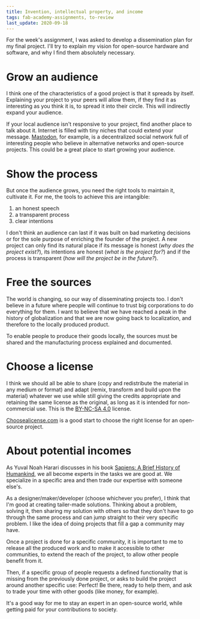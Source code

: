 ```yaml
---
title: Invention, intellectual property, and income
tags: fab-academy-assignments, to-review
last_update: 2020-09-18
---
```


For the week's assignment, I was asked to develop a dissemination plan for my final project. I'll try to explain my vision for open-source hardware and software, and why I find them absolutely necessary.

# Grow an audience

I think one of the characteristics of a good project is that it spreads by itself. Explaining your project to your peers will allow them, if they find it as interesting as you think it is, to spread it into their circle. This will indirectly expand your audience.

If your local audience isn't responsive to your project, find another place to talk about it. Internet is filled with tiny niches that could extend your message. [Mastodon](https://joinmastodon.org/), for example, is a decentralized social network full of interesting people who believe in alternative networks and open-source projects. This could be a great place to start growing your audience.

# Show the process

But once the audience grows, you need the right tools to maintain it, cultivate it. For me, the tools to achieve this are intangible:

1. an honest speech
2. a transparent process
3. clear intentions

I don't think an audience can last if it was built on bad marketing decisions or for the sole purpose of enriching the founder of the project. A new project can only find its natural place if its message is honest (*why does the project exist?*), its intentions are honest (*what is the project for?*) and if the process is transparent (*how will the project be in the future?*).

# Free the sources

The world is changing, so our way of disseminating projects too. I don't believe in a future where people will continue to trust big corporations to do everything for them. I want to believe that we have reached a peak in the history of globalization and that we are now going back to localization, and therefore to the locally produced product.

To enable people to produce their goods locally, the sources must be shared and the manufacturing process explained and documented.

# Choose a license

I think we should all be able to share (copy and redistribute the material in any medium or format) and adapt (remix, transform and build upon the material) whatever we use while still giving the credits appropriate and retaining the same license as the original, as long as it is intended for non-commercial use. This is the [BY-NC-SA 4.0](https://creativecommons.org/licenses/by-nc-sa/4.0/) license.

[Choosealicense.com](https://choosealicense.com/) is a good start to choose the right license for an open-source project.

# About potential incomes

As Yuval Noah Harari discusses in his book [Sapiens: A Brief History of Humankind](https://en.wikipedia.org/wiki/Sapiens:_A_Brief_History_of_Humankind), we all become experts in the tasks we are good at. We specialize in a specific area and then trade our expertise with someone else's.

As a designer/maker/developer (choose whichever you prefer), I think that I'm good at creating tailer-made solutions. Thinking about a problem, solving it, then sharing my solution with others so that they don't have to go through the same process and can jump straight to their very specific problem. I like the idea of doing projects that fill a gap a community may have.

Once a project is done for a specific community, it is important to me to release all the produced work and to make it accessible to other communities, to extend the reach of the project, to allow other people benefit from it.

Then, if a specific group of people requests a defined functionality that is missing from the previously done project, or asks to build the project around another specific use: Perfect! Be there, ready to help them, and ask to trade your time with other goods (like money, for example).

It's a good way for me to stay an expert in an open-source world, while getting paid for your contributions to society.